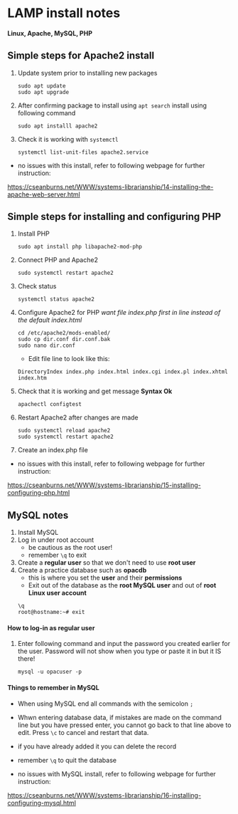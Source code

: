 # LAMP install notes

#### Linux, Apache, MySQL, PHP

## Simple steps for Apache2 install

1. Update system prior to installing new packages
	```
	sudo apt update
	sudo apt upgrade
	```
2. After confirming package to install using `apt search` install using following command
	```
	sudo apt installl apache2
	```
3. Check it is working with `systemctl`
	```
	systemctl list-unit-files apache2.service
	```
*  no issues with this install, refer to following webpage for further instruction:

https://cseanburns.net/WWW/systems-librarianship/14-installing-the-apache-web-server.html

## Simple steps for installing and configuring PHP

1. Install PHP
	```
	sudo apt install php libapache2-mod-php
	```
2. Connect PHP and Apache2
	```
	sudo systemctl restart apache2
	```
3. Check status
	```
	systemctl status apache2
	```
4. Configure Apache2 for PHP *want file index.php first in line instead of the default index.html*
	```
	cd /etc/apache2/mods-enabled/
	sudo cp dir.conf dir.conf.bak
	sudo nano dir.conf
	```
	- Edit file line to look like this:
	```
	DirectoryIndex index.php index.html index.cgi index.pl index.xhtml index.htm
	```
5. Check that it is working and get message **Syntax Ok**
	```
	apachectl configtest
	```
6. Restart Apache2 after changes are made
	```
	sudo systemctl reload apache2
	sudo systemctl restart apache2
	```
7. Create an index.php file
	
* no issues with this install, refer to following webpage for further instruction:

https://cseanburns.net/WWW/systems-librarianship/15-installing-configuring-php.html

## MySQL notes

1. Install MySQL
2. Log in under root account
	- be cautious as the root user!
	- remember `\q` to exit
3. Create a **regular user** so that we don't need to use **root user**
4. Create a practice database such as **opacdb**
	- this is where you set the **user** and their **permissions**
	- Exit out of the database as the **root MySQL user** and out of **root Linux user account**
	```
	\q
	root@hostname:~# exit
	```
#### How to log-in as regular user
1. Enter following command and input the password you created earlier for the user. Password will not show when you type or paste it in but it IS there!
	```
	mysql -u opacuser -p
	```
#### Things to remember in MySQL
* When using MySQL end all commands with the semicolon `;`
* Whwn entering database data, if mistakes are made on the command line but you have pressed enter, you cannot go back to that line above to edit. Press `\c` to cancel and restart that data.
* if you have already added it you can delete the record
* remember `\q` to quit the database

* no issues with MySQL install, refer to following webpage for further instruction:

https://cseanburns.net/WWW/systems-librarianship/16-installing-configuring-mysql.html

